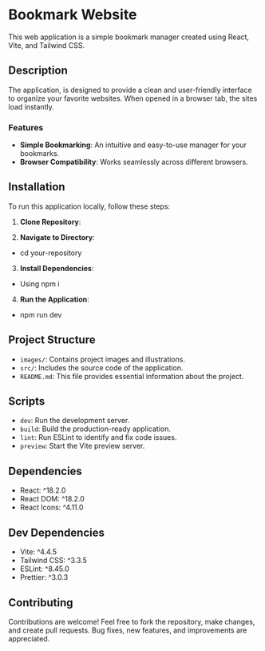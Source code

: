 # Bookmark Website

This web application is a simple bookmark manager created using React, Vite, and Tailwind CSS.

## Description

The application, is designed to provide a clean and user-friendly interface to organize your favorite websites. When opened in a browser tab, the sites load instantly.

### Features

- **Simple Bookmarking**: An intuitive and easy-to-use manager for your bookmarks.
- **Browser Compatibility**: Works seamlessly across different browsers.

## Installation
To run this application locally, follow these steps:

1. **Clone Repository**: 

2. **Navigate to Directory**:
-  cd your-repository 
3. **Install Dependencies**:
- Using npm i

4. **Run the Application**:
-  npm run dev

## Project Structure
- `images/`: Contains project images and illustrations.
- `src/`: Includes the source code of the application.
- `README.md`: This file provides essential information about the project.

## Scripts
- `dev`: Run the development server.
- `build`: Build the production-ready application.
- `lint`: Run ESLint to identify and fix code issues.
- `preview`: Start the Vite preview server.
## Dependencies

- React: ^18.2.0
- React DOM: ^18.2.0
- React Icons: ^4.11.0

## Dev Dependencies

- Vite: ^4.4.5
- Tailwind CSS: ^3.3.5
- ESLint: ^8.45.0
- Prettier: ^3.0.3

## Contributing

Contributions are welcome! Feel free to fork the repository, make changes, and create pull requests. Bug fixes, new features, and improvements are appreciated.


